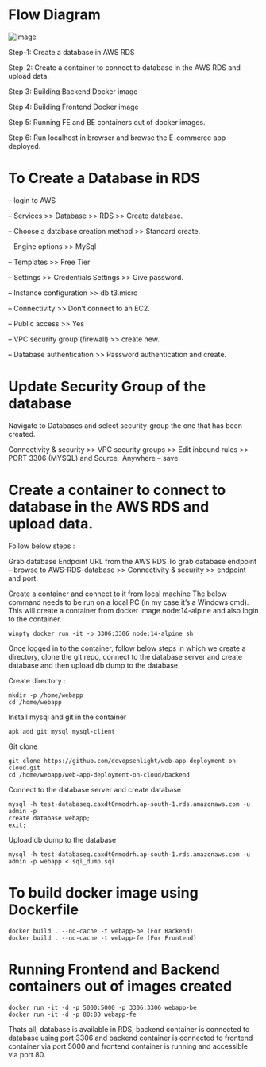 # Flow Diagram
![image](https://github.com/user-attachments/assets/4ec5dbf2-fb9d-498a-a35a-2b5e60c92e5f)

Step-1: Create a database in AWS RDS

Step-2: Create a container to connect to database in the AWS RDS and upload data. 

Step 3: Building Backend Docker image

Step 4: Building Frontend Docker image

Step 5: Running FE and BE containers out of docker images.

Step 6: Run localhost in browser and browse the E-commerce app deployed.

# To Create a Database in RDS
– login to AWS

– Services >> Database >> RDS >> Create database.

– Choose a database creation method >> Standard create.

– Engine options >> MySql

– Templates >> Free Tier

– Settings >> Credentials Settings >> Give password.

– Instance configuration >> db.t3.micro

– Connectivity >> Don’t connect to an EC2.

– Public access >> Yes

– VPC security group (firewall) >> create new.

– Database authentication >> Password authentication and create.

# Update Security Group of the database
Navigate to Databases and select security-group the one that has been created.

Connectivity & security >> VPC security groups >> Edit inbound rules >> PORT 3306 (MYSQL) and Source -Anywhere – save

# Create a container to connect to database in the AWS RDS and upload data.
Follow below steps :

Grab database Endpoint URL from the AWS RDS
To grab database endpoint – browse to AWS-RDS-database >> Connectivity & security >> endpoint and port.

Create a container and connect to it from local machine
The below command needs to be run on a local PC (in my case it’s a Windows cmd). This will create a container from docker image node:14-alpine and also login to the container.

    winpty docker run -it -p 3306:3306 node:14-alpine sh
Once logged in to the container, follow below steps in which we create a directory, clone the git repo, connect to the database server and create database and then upload db dump to the database.
 
Create directory :
   
    mkdir -p /home/webapp
    cd /home/webapp
Install mysql and git in the container
    
    apk add git mysql mysql-client
Git clone 
  
    git clone https://github.com/devopsenlight/web-app-deployment-on-cloud.git
    cd /home/webapp/web-app-deployment-on-cloud/backend
Connect to the database server and create database 

    mysql -h test-databaseq.caxdt0nmodrh.ap-south-1.rds.amazonaws.com -u admin -p
    create database webapp;
    exit;
 Upload db dump to the database 

    mysql -h test-databaseq.caxdt0nmodrh.ap-south-1.rds.amazonaws.com -u admin -p webapp < sql_dump.sql

# To build docker image using Dockerfile
    docker build . --no-cache -t webapp-be (For Backend)
    docker build . --no-cache -t webapp-fe (For Frontend)

# Running Frontend and Backend containers out of images created
    docker run -it -d -p 5000:5000 -p 3306:3306 webapp-be
    docker run -it -d -p 80:80 webapp-fe

Thats all, database is available in RDS, backend container is connected to database using port 3306 and backend container is connected to frontend container via port 5000 and frontend container is running and accessible via port 80.


